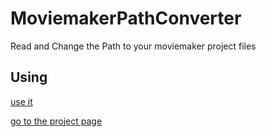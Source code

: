 # MoviemakerPathConverter
Read and Change the Path to your moviemaker project files

## Using
[use it](https://simon-laux.github.io/MoviemakerPathConverter/MPC.htm)

[go to the project page](https://simon-laux.github.io/MoviemakerPathConverter)

